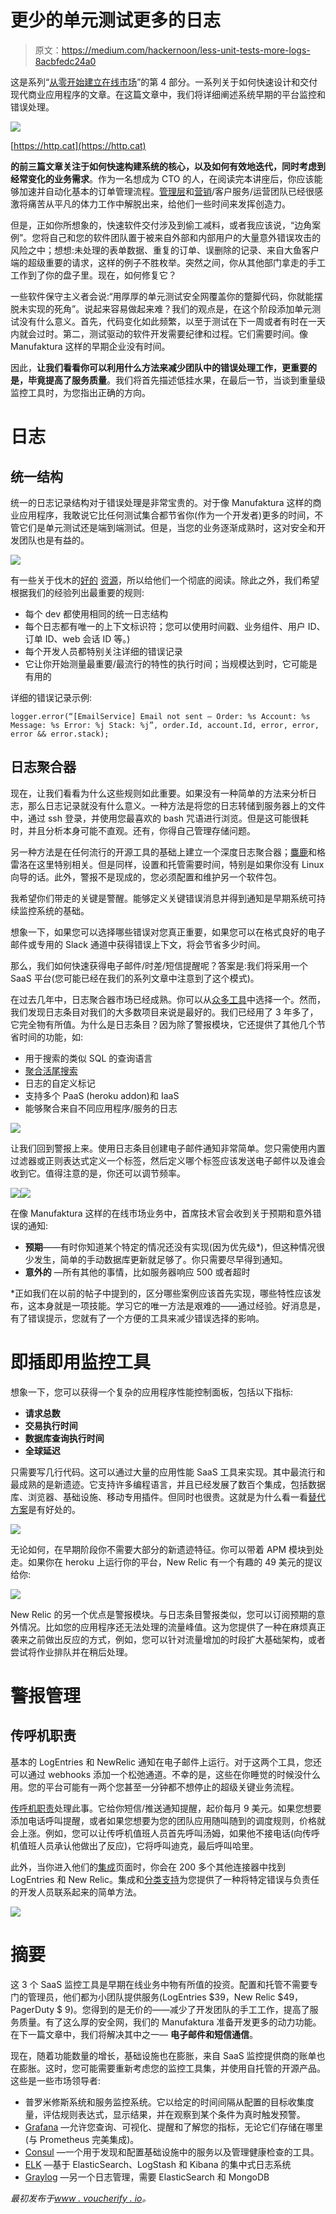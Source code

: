 # 更少的单元测试更多的日志

> 原文：<https://medium.com/hackernoon/less-unit-tests-more-logs-8acbfedc24a0>

这是系列“[从零开始建立在线市场](https://hackernoon.com/building-an-online-marketplace-from-scratch-introduction-738839e4e76)”的第 4 部分。一系列关于如何快速设计和交付现代商业应用程序的文章。在这篇文章中，我们将详细阐述系统早期的平台监控和错误处理。

![](img/de42a98e341b3aa1217389965a2786a3.png)

[https://http.cat](https://http.cat)

**的前三篇文章关注于如何快速构建系统的核心，以及如何有效地迭代，同时考虑到经常变化的业务需求**。作为一名想成为 CTO 的人，在阅读完本讲座后，你应该能够加速并自动化基本的订单管理流程。[管理层](https://hackernoon.com/tagged/management)和[营销](https://hackernoon.com/tagged/marketing)/客户服务/运营团队已经很感激将痛苦从平凡的体力工作中解脱出来，给他们一些时间来发挥创造力。

但是，正如你所想象的，快速软件交付涉及到偷工减料，或者我应该说，“边角案例”。您将自己和您的软件团队置于被来自外部和内部用户的大量意外错误攻击的风险之中；想想:未处理的表单数据、重复的订单、误删除的记录、来自大鱼客户端的超级重要的请求，这样的例子不胜枚举。突然之间，你从其他部门拿走的手工工作到了你的盘子里。现在，如何修复它？

一些软件保守主义者会说:“用厚厚的单元测试安全网覆盖你的蹩脚代码，你就能摆脱未实现的死角”。说起来容易做起来难？我们的观点是，在这个阶段添加单元测试没有什么意义。首先，代码变化如此频繁，以至于测试在下一周或者有时在一天内就会过时。第二，测试驱动的软件开发需要纪律和过程。它们需要时间。像 Manufaktura 这样的早期企业没有时间。

因此，**让我们看看你可以利用什么方法来减少团队中的错误处理工作，更重要的是，毕竟提高了服务质量**。我们将首先描述低挂水果，在最后一节，当谈到重量级监控工具时，为您指出正确的方向。

# 日志

## 统一结构

统一的日志记录结构对于错误处理是非常宝贵的。对于像 Manufaktura 这样的商业应用程序，我敢说它比任何测试集合都节省你(作为一个开发者)更多的时间，不管它们是单元测试还是端到端测试。但是，当您的业务逐渐成熟时，这对安全和开发团队也是有益的。

![](img/1ab1cd90570e2b70ed8e80553579cc64.png)

有一些关于伐木的[好的](https://logmatic.io/blog/beyond-application-monitoring-discover-logging-best-practices/) [资源](https://www.loggly.com/ultimate-guide/)，所以给他们一个彻底的阅读。除此之外，我们希望根据我们的经验列出最重要的规则:

*   每个 dev 都使用相同的统一日志结构
*   每个日志都有唯一的上下文标识符；您可以使用时间戳、业务组件、用户 ID、订单 ID、web 会话 ID 等。)
*   每个开发人员都特别关注详细的错误记录
*   它让你开始测量最重要/最流行的特性的执行时间；当规模达到时，它可能是有用的

详细的错误记录示例:

```
logger.error(“[EmailService] Email not sent — Order: %s Account: %s Message: %s Error: %j Stack: %j”, order.Id, account.Id, error, error, error && error.stack);
```

## 日志聚合器

现在，让我们看看为什么这些规则如此重要。如果没有一种简单的方法来分析日志，那么日志记录就没有什么意义。一种方法是将您的日志转储到服务器上的文件中，通过 ssh 登录，并使用您最喜欢的 bash 咒语进行浏览。但是这可能很耗时，并且分析本身可能不直观。还有，你得自己管理存储问题。

另一种方法是在任何流行的开源工具的基础上建立一个深度日志聚合器；[麋鹿](https://www.digitalocean.com/community/tutorials/how-to-install-elasticsearch-1-7-logstash-1-5-and-kibana-4-1-elk-stack-on-ubuntu-14-04)和格雷洛在这里特别相关。但是同样，设置和托管需要时间，特别是如果你没有 Linux 向导的话。此外，警报不是现成的，您必须配置和维护另一个软件包。

我希望你们带走的关键是警醒。能够定义关键错误消息并得到通知是早期系统可持续监控系统的基础。

想象一下，如果您可以选择哪些错误对您真正重要，如果您可以在格式良好的电子邮件或专用的 Slack 通道中获得错误上下文，将会节省多少时间。

那么，我们如何快速获得电子邮件/时差/短信提醒呢？答案是:我们将采用一个 SaaS 平台(您可能已经在我们的系列文章中注意到了这个模式)。

在过去几年中，日志聚合器市场已经成熟。你可以从[众多工具](https://dzone.com/articles/top-10-log-management-tools-1)中选择一个。然而，我们发现日志条目对我们的大多数项目来说是最好的。我们已经用了 3 年多了，它完全物有所值。为什么是日志条目？因为除了警报模块，它还提供了其他几个节省时间的功能，如:

*   用于搜索的类似 SQL 的查询语言
*   [聚合活尾搜索](https://docs.logentries.com/docs/live-tail)
*   日志的自定义标记
*   支持多个 PaaS (heroku addon)和 IaaS
*   能够聚合来自不同应用程序/服务的日志

![](img/ab47fb3859fcad59edc2807eb0b5c3c9.png)

让我们回到警报上来。使用日志条目创建电子邮件通知非常简单。您只需使用内置过滤器或正则表达式定义一个标签，然后定义哪个标签应该发送电子邮件以及谁会收到它。值得注意的是，你还可以调节频率。

![](img/c6956e8ec43853f258a95870a27d3335.png)![](img/6abab5ed570f4464edb33df73db0fcfb.png)

在像 Manufaktura 这样的在线市场业务中，首席技术官会收到关于预期和意外错误的通知:

*   **预期**——有时你知道某个特定的情况还没有实现(因为优先级*)，但这种情况很少发生，简单的手动数据库更新就足够了。你只需要尽早得到通知。
*   **意外的** —所有其他的事情，比如服务器响应 500 或者超时

*正如我们在以前的帖子中提到的，区分哪些案例应该首先实现，哪些特性应该发布，这本身就是一项技能。学习它的唯一方法是艰难的——通过经验。好消息是，有了错误提示，您就有了一个方便的工具来减少错误选择的影响。

# 即插即用监控工具

想象一下，您可以获得一个复杂的应用程序性能控制面板，包括以下指标:

*   **请求总数**
*   **交易执行时间**
*   **数据库查询执行时间**
*   **全球延迟**

只需要写几行代码。这可以通过大量的应用性能 SaaS 工具来实现。其中最流行和最成熟的是新遗迹。它支持许多编程语言，并且已经发展了数百个集成，包括数据库、浏览器、基础设施、移动专用插件。但同时也很贵。这就是为什么看一看[替代方案](https://stackshare.io/performance-monitoring)是有好处的。

![](img/37d47660f59c06bd7e3bdd7eae63f2f5.png)

无论如何，在早期阶段你不需要大部分的新遗迹特征。你可以带着 APM 模块到处走。如果你在 heroku 上运行你的平台，New Relic 有一个有趣的 49 美元的提议给你:

![](img/13729cfe72fc916576652026714314f5.png)

New Relic 的另一个优点是警报模块。与日志条目警报类似，您可以订阅预期的意外情况。比如您的应用程序还无法处理的流量峰值。这为您提供了一种在麻烦真正袭来之前做出反应的方式，例如，您可以针对流量增加的时段扩大基础架构，或者尝试将作业排队并在稍后处理。

# 警报管理

## 传呼机职责

基本的 LogEntries 和 NewRelic 通知在电子邮件上运行。对于这两个工具，您还可以通过 webhooks 添加一个松弛通道。不幸的是，这些在你睡觉的时候没什么用。您的平台可能有一两个您甚至一分钟都不想停止的超级关键业务流程。

[传呼机职责](https://www.pagerduty.com/)处理此事。它给你短信/推送通知提醒，起价每月 9 美元。如果您想要添加电话呼叫提醒，或者如果您想要为您的团队应用随叫随到的调度规则，价格就会上涨。例如，您可以让传呼机值班人员首先呼叫汤姆，如果他不接电话(向传呼机值班人员承认他做出了反应)，它将呼叫迪克，最后呼叫哈里。

此外，当你进入他们的[集成](https://www.pagerduty.com/integrations)页面时，你会在 200 多个其他连接器中找到 LogEntries 和 New Relic。集成和[分类支持](https://www.pagerduty.com/features/event-intelligence-and-automation/)为您提供了一种将特定错误与负责任的开发人员联系起来的简单方法。

![](img/40dc5dc13015e98a66cdb8e8d7aaffa1.png)

# 摘要

这 3 个 SaaS 监控工具是早期在线业务中物有所值的投资。配置和托管不需要专门的管理员，他们都为小团队提供服务(LogEntries $39，New Relic $49，PagerDuty $ 9)。您得到的是无价的——减少了开发团队的手工工作，提高了服务质量。有了这么厚的安全网，我们的 Manufaktura 准备开发更多的动力功能。在下一篇文章中，我们将解决其中之一— **电子邮件和短信通信**。

现在，随着功能数量的增长，基础设施也在膨胀，来自 SaaS 监控提供商的账单也在膨胀。这时，您可能需要重新考虑您的监控工具集，并使用自托管的开源产品。这些是一些市场领导者:

*   普罗米修斯系统和服务监控系统。它以给定的时间间隔从配置的目标收集度量，评估规则表达式，显示结果，并在观察到某个条件为真时触发预警。
*   [Grafana](https://github.com/grafana/grafana) —允许您查询、可视化、提醒和了解您的指标，无论它们存储在哪里(与 Prometheus 完美集成)。
*   [Consul](https://www.consul.io/) —一个用于发现和配置基础设施中的服务以及管理健康检查的工具。
*   [ELK](https://www.digitalocean.com/community/tutorials/how-to-install-elasticsearch-logstash-and-kibana-elk-stack-on-ubuntu-14-04) —基于 ElasticSearch、LogStash 和 Kibana 的集中式日志系统
*   [Graylog](https://github.com/Graylog2/graylog2-server) —另一个日志管理，需要 ElasticSearch 和 MongoDB

*最初发布于*[*www . voucherify . io*](https://www.voucherify.io/blog/less-unit-tests-more-logs)*。*